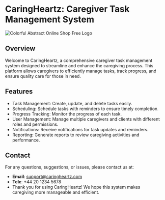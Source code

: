 # CaringHeartz: Caregiver Task Management System


![Colorful Abstract Online Shop Free Logo](https://github.com/UdaraCR/Caring_Hearts/assets/160280777/aeecaa37-47bd-4e39-96a7-a4ae9f992e77)

## Overview
Welcome to CaringHeartz, a comprehensive caregiver task management system designed to streamline and enhance the caregiving process. This platform allows caregivers to efficiently manage tasks, track progress, and ensure quality care for those in need. 

## Features
- Task Management: Create, update, and delete tasks easily.
- Scheduling: Schedule tasks with reminders to ensure timely completion.
- Progress Tracking: Monitor the progress of each task.
- User Management: Manage multiple caregivers and clients with different roles and permissions.
- Notifications: Receive notifications for task updates and reminders.
- Reporting: Generate reports to review caregiving activities and performance.

## Contact
For any questions, suggestions, or issues, please contact us at:
- **Email**: support@caringheartz.com
- **Tele**: +44 20 1234 5678
- Thank you for using CaringHeartz! We hope this system makes caregiving more manageable and efficient.
